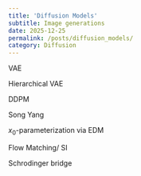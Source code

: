 ```yaml
---
title: 'Diffusion Models'
subtitle: Image generations
date: 2025-12-25
permalink: /posts/diffusion_models/
category: Diffusion
---
```




VAE

Hierarchical VAE

DDPM

Song Yang

$x_0$-parameterization via EDM

Flow Matching/ SI

Schrodinger bridge

